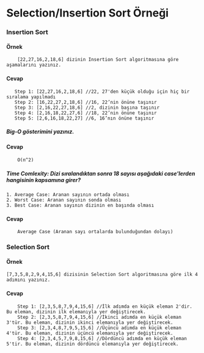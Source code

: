 # Selection/Insertion Sort Örneği

### Insertion Sort

#### Örnek

```` 
    [22,27,16,2,18,6] dizinin Insertion Sort algoritmasına göre aşamalarını yazınız.
````

#### Cevap
````
   Step 1: [22,27,16,2,18,6] //22, 27'den küçük olduğu için hiç bir sıralama yapılmadı
   Step 2: [16,22,27,2,18,6] //16, 22’nin önüne taşınır
   Step 3: [2,16,22,27,18,6] //2, dizinin başına taşınır
   Step 4: [2,16,18,22,27,6] //18, 22’nin önüne taşınır
   Step 5: [2,6,16,18,22,27] //6, 16’nın önüne taşınır
````

##### Big-O gösterimini yazınız.

#### Cevap
```   
    O(n^2)
```
    

##### Time Comlexity: Dizi sıralandıktan sonra 18 sayısı aşağıdaki case'lerden hangisinin kapsamına girer?
    1. Average Case: Aranan sayının ortada olması
    2. Worst Case: Aranan sayının sonda olması
    3. Best Case: Aranan sayının dizinin en başında olması

#### Cevap
```
    Average Case (Aranan sayı ortalarda bulunduğundan dolayı)
```

### Selection Sort

#### Örnek

````
[7,3,5,8,2,9,4,15,6] dizisinin Selection Sort algoritmasına göre ilk 4 adımını yazınız.
````

#### Cevap
````
    Step 1: [2,3,5,8,7,9,4,15,6] //İlk adımda en küçük eleman 2'dir. Bu eleman, dizinin ilk elemanıyla yer değiştirecek.
    Step 2: [2,3,5,8,7,9,4,15,6] //İkinci adımda en küçük eleman 3'tür. Bu eleman, dizinin ikinci elemanıyla yer değiştirecek.
    Step 3: [2,3,4,8,7,9,5,15,6] //Üçüncü adımda en küçük eleman 4'tür. Bu eleman, dizinin üçüncü elemanıyla yer değiştirecek.
    Step 4: [2,3,4,5,7,9,8,15,6] //Dördüncü adımda en küçük eleman 5'tir. Bu eleman, dizinin dördüncü elemanıyla yer değiştirecek.
````